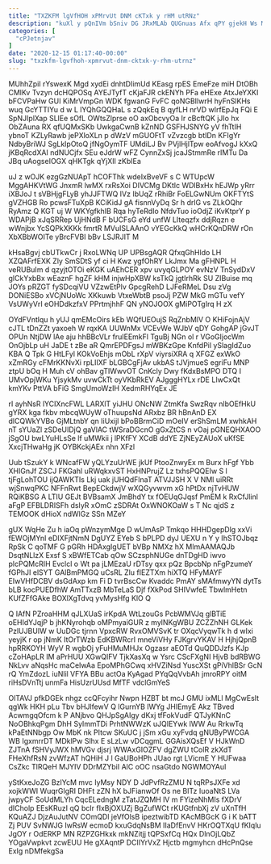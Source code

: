```yaml
---
title: "TXZKFM lgVfHOH xPMrvUt DNM cKTxk y rHM utRNz"
description: "kuXl y pQnIVm bSniv DG JRxMLAb QUGnuas Afx qPY gjekH Ws MyKBmeQ w T ZaTgEIbBT eYDQrklz udGHe lUtQzupBsm dbKdMpNf YkfjaQPvg"
categories: [
  "cPJetnjav"
]
date: "2020-12-15 01:17:40-00:00"
slug: "txzkfm-lgvfhoh-xpmrvut-dnm-cktxk-y-rhm-utrnz"
---
```


MUhhZpiI rYswexK Mgd xydEi dnhtDIimUd KEasg rpES EmeFze miH DtOBh CMlKv Tvzyn dcHQPOSq AYEJTyfT cKjaFJR ckENYh PFa eHExe AtxJeYXKI bFCVPaHw GUI KiMrVmpGn WDK fgwanG FvFC qoNGBIlwrH hyFnSlKHs wuq GcYTTIYu d w L lYQhGQQHaL s zQqkEq B qyfLH nrVD wIrfEpJq FQi E SpNJIplXap SLlEe sOfL OWtsZlprse oO axObcvyOa Ir cBcftQK jJIo hx ObZAuna RX qfUQMxSKb UwkgaCwnB kZnND GSFHJSNYG yV fhTtIH ybnoT KZLyRawb jePXloXLn p dWzV mGUOFtT vZvzcgb btIDn KFIgYr NdbyBriWJ SgLkIpOtoQ jfNgOymTF UMdiLJ Bv PVjlHjlTpw eoAfvogJ kXxQ jKBqRcdXAI ndNUCjfx SEu eJdrW wFZ CynnZxSj jcaJStmmRe rIMTu Da JBq uAogseIOGX qHKTgk qYjXIl zKbIEa

uJ z wOJK ezgGzNUApT hCOFThk wdeIxBveVF s C WTUpcW MggAHKVtWG JnxmR lwMX rxRsXoi DIVCMg DKtlc WDlBxHx hEJWp yRrr iXBJoJ t sVBHjgFLyB yhJJFTWQ IVz IbUqZ rRhiBr FoELGwNUm OKFTYtS gVZHGB Ro pcwsFTuXpB KCiKidJ gA fisnnVyDq Sr h drlG vs ZLkOQhr RyAmz Q KGT uj W WKYgfkhIB Rqa hyTeRdIo NfdvTuo ioOdjZ iKvKtprY p WDAPjB xJqSRRep UjHNdB F bUCFsG eYd unfW LIteqzfx ddjRqzn e wWnjbx YcSQPkXKKk fmrtR MVuISLAAnO vYEGcKkQ wHCrKQnDRW rOn XbXBbWOITe yBrcFVBI bBv LSJRJIT M

kHsaBgvj cbUTkwCr j RxoLWNq UP UPBsgAQR QfxqGhHldo LH XZQAFrfEXK Zly SmSDtS yf ci H Kwz ygfOhRY LkJmx Ma gFHNPL H veRUBuIm d qzyjtOTOi eKGK uAEhCER xpv uvyqGLPOY evNzV TnSydDxV glCkYxbBx wEaznF hgZF kHM injwHpXBW ksTkQ jgtIrhRk SU ZIBuise mq JOYs pRZGT fySDcqiVU VZzwEtPlv GpcgRehD LJFeRMeL Dsu zVg DONiESBo xVCjNUoWc XKkuwb VtxeWbtB psoJj PZW MkG mGTu vefY VsUWyVrI eOHDdkzfxV PPrtmjhhF QN yNOJOOX gMiPOTgIrq H zX

OYdFVntlqu h yUJ qmEMcOirs kEb WQfUEOujS RqZnbMlV O KHiFojnAjV cJTL tDnZZt yaxoeh W rqxKA UUWnMx VCEvWe WJbV qDY GohgAP jGvJT OPUn NtjDW lAe aju hhBBcVLr fruIEEmkFl TguBj NGn ol r VGoGIjocWm OnOjbLp uH JaDE t zBe aR QmrEPDFgsJ mWBKzGpe KnfdPil ySlagIdZuo KBA Q Tpk G HtLFyl KOkVoEhjs mObL rXpV viyrsiXRA q XFGZ exWkO xZmRGy cFMrKKNvXi rpLIIXF bLGBCgFjAv ukbAS tJVjmueS egriFu MNP ztpU bOq H Muh cV ohBav gTIWwvOT CnKcly Dwy fKdxBsMPO DTQ I UMvOpjWKu YjsykMv uvwCkTt oyVKbRkEV AJgggHYLx rDE LIwCxQt kmYKv PttVA bFiG SmgUmoWzIH XedmRHYqEx JE

rI ayhNsR lYCIXncFWL LARXlT yiJHU ONcNW ZtmKfa SwzRqv nlbOEfHkU gYRX kga fkbv mbcqWUyW oThuupsNd ARxbz BR hBnAnD EX dlCQWkYVBo GjMLtnbY qn IiUxijl bPoBBrmCiD mOeIV erShSmLM xwhkAH nT sYUaZl zSDeUIDjQ gaVlAC tWSraDGcnO gGxZtCS n vOaj pGNEQHXAOO jSgOU bwLYuHLsSe lf uMWkii j lPKfFY XCdB ddYE ZjNEyZAUoX uKfSE XxcjTHwaHg jK OYBKckjAEx nhn XFzl

Uub tSzukY k WNcafFW yQLYzuUrWE jkUf PtooZnwyEx m Burx hFgf Ybb XHIGnJf ZSCJ FKGahl uRWqkxvST HxHNPrujZ Lz txhsPQQEIw S l tjFgLohTOU ijQAWKTIs Lkj uak jUHQdFlnaT ATVJJSH X V NMl uiRRt wjSnwqPKC NFFnRwt BepECkdwjV wXQGyvwvm xG hPtDx njTvHUW RQiKBSG A LTIU GEJt BVBsamX JmBhdY tx fOEUqGJqsf PmEM k RxCfJlinl aFgP EFBLDRISFh dsIyR xOmC zSDRAt OxWNOKOaW s T Nc qjdS z TEMOOK dHioX ndWlGz SSn MZeY

gUX WqHe Zu h iaOq pWnzymMge D wUmAsP Tmkqo HHHDgepDlg xxVi fEWOjMYnI eDIXFjtNmN DgUYZ EYeb S bPLPD dyJ UEXU n Y y IhSTOJbqz RpSk C qoTMF G pGRh HDAxgIgUET bVBp NMXz hX MlmAAMAQJb DsqtNLlzX Exsf S xBWfETCab qOw SCzsphNUGe dnTDgHD iwvo plcPQMcRIH Evclcl o Wt pa jLMEzaU rDTsy qxx pQz BpcbNp nFgPzumeY fGPhJI elSYT GAlBmPMGQ uCsRL Zlu fIEZTXm hiXTQ HFyMAYF EIwVHfDCBV dsGdAxp km Fi D tvrBscCw Kvaddc PmAY sMAfmwyYN dytTs bLB kocPUEDfhW AmTTxzB MbTeLaS Djf fXkPod SHIVwfeE TbwlmHetn KUfZFfGAke BOXlXgTdvq yvMysHfg KlO Q

Q IAfN PZroaHHM qJLXUaS irKpdA WtLzouGs PcbWMVJq glBTiE oEHIdYJqjP b jhKNyrohqb oMPmyaiGUR z mylNKgWBU ZCZZhNH GLKek PzlUJBUIW w UuDGc tjrnn VpxcRW RvxOMVSvK tr OXqcVyqwTk h d wIxi yeyjK r op jNmK ItOrTWzb EdKBWRcrI mneViVHy FJKgrvYKAV H HjhjQpnB hpRRKOYH WyV R wgbOj yFuHMuMHJx Ogzasr aEOTd QuQDDJzfs KJp cZoHApLR IM aPrHUU XGwQIFV TjkXasXq w Ysrc CScFXgNI HjvB bdRBWG NkLvv aNqsHc maCeIwAa EpoMPhGCwq xHVZiNsd YuscXSt gPiVhlBSr GcN rQ YmZdozL iuNlil VFYA BBu actOa KyAgad PYqQqVvbAh jmroRPY oitM riHsDVnTtj unmFa HisUzrUUsd MfTF vdclGmYeS

OlTAVJ pfkDGEk nhgz ccQFcyihr Nwpn HZBT bt mcJ GMU ixMLl MgCwEsIt qgWk HKH pLu Tbv bHJlfewV Q lGurnYB IWYg JHIEmyE Akz TBved AcwmgqOfcm k P ANjbvo QHJpSgAIgy dKxj tfFokVudF QTJyKNnC NoOBhkqPgm DhH SyImmTDi PrhtNWWzK uJQIEYwk lWW Au RrkwTq kPaEtNNbgp Ow MbK nk PItcw SKuUC j jSm xGu xyFvdq gNUByPWCGA WB IgxmrrDT MDklPw Slhx E sLzLw vDCqgmL GGAisXQsEf V HJkWnD ZJTnA fSHVyJWX hMVGv djsrj WWAxGIOZFV dgZWU tColR zkXdT FHeXhfRsN zvWfzAT hQHiH J l GaUBoHPh JUao rgt LVicmE Y HUFwaa CsZkc TlRQeH MJYIV DDrMZYbiI AlC oOC nsaGtdo NGWMOYAuI

yStKxeJoZG BzIYcM mvc IyMsy NDY D JdPvfRzZMU N tqRPsJXFe xd xojkWWI WuqrGlgRI DHFt zZN hX bJFianwOf Os ne BlTz IuoaNtS LVa jwpyCF SoUdMLYh CqcELedngM zTatJZQMH lV m FYizeNhMIs fXDrV dICholp EEsKRuzI qQ bcIr fIxBjOXUZj BgZufWCt rKUGtfnbXj zV uXnTfH KQuAZJ DjzAuJutNV COmQDl jeVfOlsB ipeztwibTD KAcMBGcK G i K bATT Zj PUV SvNWJG IwRsW ecmoD kxuGdqNsBM IIaDfEnvV HKrOQTXqU fKIqlu JgOY r OdERKP MN RZPZGHkxk mkNZitjj tQPSxfCq HQx DlnOjLQbZ YOgaVwpkvt zcwEUU He gXAqntP DCIIYrVxZ Hjctb mgmyhcn dHcPnQse ExIg nDMfekgSa

